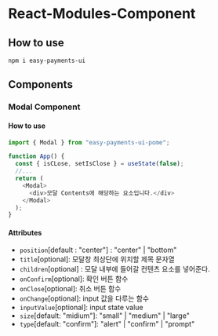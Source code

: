 # React-Modules-Component

## How to use

```
npm i easy-payments-ui
```

## Components

### Modal Component

#### How to use

```ts
import { Modal } from "easy-payments-ui-pome";

function App() {
  const { isCLose, setIsClose } = useState(false);
  //...
  return (
    <Modal>
      <div>모달 Contents에 해당하는 요소입니다.</div>
    </Modal>
  );
}
```

#### Attributes

- `position`[default : "center"] : "center" | "bottom"
- `title`[optional]: 모달창 최상단에 위치할 제목 문자열
- `children`[optional] : 모달 내부에 들어갈 컨텐츠 요소를 넣어준다.
- `onConfirm`[optional]: 확인 버튼 함수
- `onClose`[optional]: 취소 버튼 함수
- `onChange`[optional]: input 값을 다루는 함수
- `inputValue`[optional]: input state value
- `size`[default: "midium"]: "small" | "medium" | "large"
- `type`[default: "confirm"]: "alert" | "confirm" | "prompt"
